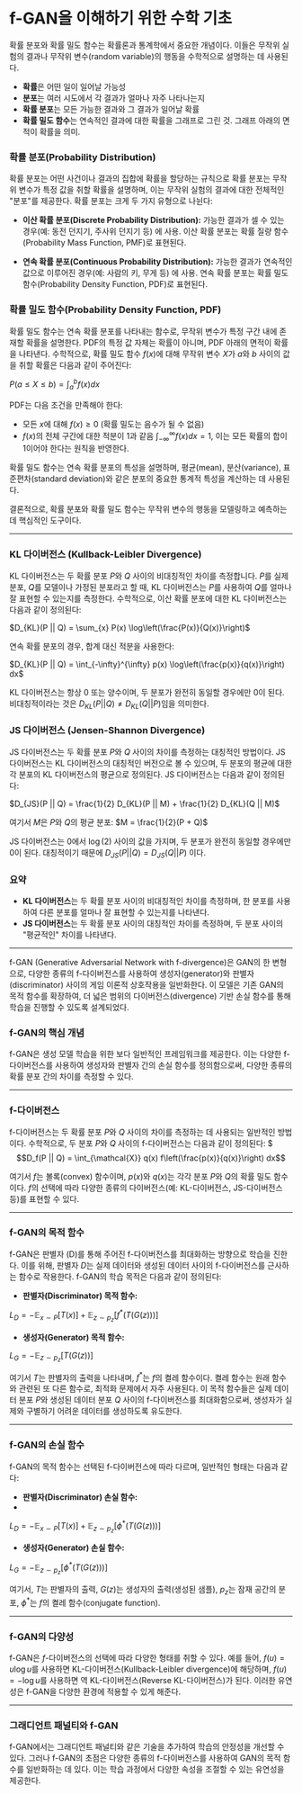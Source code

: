 
# f-GAN을 이해하기 위한 수학 기초

확률 분포와 확률 밀도 함수는 확률론과 통계학에서 중요한 개념이다. 이들은 무작위 실험의 결과나 무작위 변수(random variable)의 행동을 수학적으로 설명하는 데 사용된다.


- **확률**은 어떤 일이 일어날 가능성
- **분포**는 여러 시도에서 각 결과가 얼마나 자주 나타나는지
- **확률 분포**는 모든 가능한 결과와 그 결과가 일어날 확률
- **확률 밀도 함수**는 연속적인 결과에 대한 확률을 그래프로 그린 것. 그래프 아래의 면적이 확률을 의미.

### 확률 분포(Probability Distribution)

확률 분포는 어떤 사건이나 결과의 집합에 확률을 할당하는 규칙으로 확률 분포는 무작위 변수가 특정 값을 취할 확률을 설명하며, 이는 무작위 실험의 결과에 대한 전체적인 "분포"를 제공한다. 확률 분포는 크게 두 가지 유형으로 나뉜다:

- **이산 확률 분포(Discrete Probability Distribution):** 가능한 결과가 셀 수 있는 경우(예: 동전 던지기, 주사위 던지기 등) 에 사용. 
    이산 확률 분포는 확률 질량 함수(Probability Mass Function, PMF)로 표현된다.

- **연속 확률 분포(Continuous Probability Distribution):** 가능한 결과가 연속적인 값으로 이루어진 경우(예: 사람의 키, 무게 등) 에 사용. 
    연속 확률 분포는 확률 밀도 함수(Probability Density Function, PDF)로 표현된다.

### 확률 밀도 함수(Probability Density Function, PDF)

확률 밀도 함수는 연속 확률 분포를 나타내는 함수로, 무작위 변수가 특정 구간 내에 존재할 확률을 설명한다. PDF의 특정 값 자체는 확률이 아니며, PDF 아래의 면적이 확률을 나타낸다. 
수학적으로, 확률 밀도 함수 $f(x)$에 대해 무작위 변수 $X$가 $a$와 $b$ 사이의 값을 취할 확률은 다음과 같이 주어진다:

$P(a \leq X \leq b) = \int_{a}^{b} f(x) dx$

PDF는 다음 조건을 만족해야 한다:
- 모든 $x$에 대해 $f(x) \geq 0$ (확률 밀도는 음수가 될 수 없음)
- $f(x)$의 전체 구간에 대한 적분이 1과 같음 $\int_{-\infty}^{\infty} f(x) dx = 1$, 이는 모든 확률의 합이 1이어야 한다는 원칙을 반영한다.

확률 밀도 함수는 연속 확률 분포의 특성을 설명하며, 평균(mean), 분산(variance), 표준편차(standard deviation)와 같은 분포의 중요한 통계적 특성을 계산하는 데 사용된다.



결론적으로, 확률 분포와 확률 밀도 함수는 무작위 변수의 행동을 모델링하고 예측하는 데 핵심적인 도구이다.


---
### KL 다이버전스 (Kullback-Leibler Divergence)

KL 다이버전스는 두 확률 분포 $P$와 $Q$ 사이의 비대칭적인 차이를 측정합니다. $P$를 실제 분포, $Q$를 모델이나 가정된 분포라고 할 때, KL 다이버전스는 $P$를 사용하여 $Q$를 얼마나 잘 표현할 수 있는지를 측정한다. 수학적으로, 이산 확률 분포에 대한 KL 다이버전스는 다음과 같이 정의된다:

$D_{KL}(P || Q) = \sum_{x} P(x) \log\left(\frac{P(x)}{Q(x)}\right)$

연속 확률 분포의 경우, 합계 대신 적분을 사용한다:

$D_{KL}(P || Q) = \int_{-\infty}^{\infty} p(x) \log\left(\frac{p(x)}{q(x)}\right) dx$

KL 다이버전스는 항상 0 또는 양수이며, 두 분포가 완전히 동일할 경우에만 0이 된다. 비대칭적이라는 것은 $D_{KL}(P || Q) \neq D_{KL}(Q || P)$임을 의미한다.

### JS 다이버전스 (Jensen-Shannon Divergence)

JS 다이버전스는 두 확률 분포 $P$와 $Q$ 사이의 차이를 측정하는 대칭적인 방법이다. JS 다이버전스는 KL 다이버전스의 대칭적인 버전으로 볼 수 있으며, 두 분포의 평균에 대한 각 분포의 KL 다이버전스의 평균으로 정의된다. JS 다이버전스는 다음과 같이 정의된다:

$D_{JS}(P || Q) = \frac{1}{2} D_{KL}(P || M) + \frac{1}{2} D_{KL}(Q || M)$

여기서 $M$은 $P$와 $Q$의 평균 분포: $M = \frac{1}{2}(P + Q)$

JS 다이버전스는 0에서 $\log(2)$ 사이의 값을 가지며, 두 분포가 완전히 동일할 경우에만 0이 된다. 
대칭적이기 때문에 $D_{JS}(P || Q) = D_{JS}(Q || P)$ 이다.

### 요약

- **KL 다이버전스**는 두 확률 분포 사이의 비대칭적인 차이를 측정하며, 한 분포를 사용하여 다른 분포를 얼마나 잘 표현할 수 있는지를 나타낸다.
- **JS 다이버전스**는 두 확률 분포 사이의 대칭적인 차이를 측정하며, 두 분포 사이의 "평균적인" 차이를 나타낸다.






---
f-GAN (Generative Adversarial Network with f-divergence)은 GAN의 한 변형으로, 다양한 종류의 f-다이버전스를 사용하여 생성자(generator)와 판별자(discriminator) 사이의 게임 이론적 상호작용을 일반화한다. 이 모델은 기존 GAN의 목적 함수를 확장하여, 
더 넓은 범위의 다이버전스(divergence) 기반 손실 함수를 통해 학습을 진행할 수 있도록 설계되었다.

### f-GAN의 핵심 개념

f-GAN은 생성 모델 학습을 위한 보다 일반적인 프레임워크를 제공한다. 이는 다양한 f-다이버전스를 사용하여 생성자와 판별자 간의 손실 함수를 정의함으로써, 다양한 종류의 확률 분포 간의 차이를 측정할 수 있다.


---
### f-다이버전스

f-다이버전스는 두 확률 분포 $P$와 $Q$ 사이의 차이를 측정하는 데 사용되는 일반적인 방법이다. 수학적으로, 두 분포 $P$와 $Q$ 사이의 f-다이버전스는 다음과 같이 정의된다:
$$$D_f(P || Q) = \int_{\mathcal{X}} q(x) f\left(\frac{p(x)}{q(x)}\right) dx$$

여기서  $f$는 볼록(convex) 함수이며, $p(x)$와 $q(x)$는 각각 분포 $P$와 $Q$의 확률 밀도 함수이다. 
$f$의 선택에 따라 다양한 종류의 다이버전스(예: KL-다이버전스, JS-다이버전스 등)를 표현할 수 있다.


---
### f-GAN의 목적 함수

f-GAN은 판별자 \(D\)를 통해 주어진 f-다이버전스를 최대화하는 방향으로 학습을 진한다. 이를 위해, 판별자 $D$는 실제 데이터와 생성된 데이터 사이의 f-다이버전스를 근사하는 함수로 작용한다. f-GAN의 학습 목적은 다음과 같이 정의된다:

- **판별자(Discriminator) 목적 함수:**

$L_D = -\mathbb{E}_{x \sim P}[T(x)] + \mathbb{E}_{z \sim p_z}[f^*(T(G(z)))]$

- **생성자(Generator) 목적 함수:**

$L_G = - \mathbb{E}_{z \sim p_z}[T(G(z))]$

여기서 $T$는 판별자의 출력을 나타내며, $f^*$는 $f$의 켤레 함수이다. 켤레 함수는 원래 함수와 관련된 또 다른 함수로, 최적화 문제에서 자주 사용된다. 
이 목적 함수들은 실제 데이터 분포 $P$와 생성된 데이터 분포 $Q$ 사이의 f-다이버전스를 최대화함으로써, 생성자가 실제와 구별하기 어려운 데이터를 생성하도록 유도한다.


---
### f-GAN의 손실 함수

f-GAN의 목적 함수는 선택된 f-다이버전스에 따라 다르며, 일반적인 형태는 다음과 같다:

- **판별자(Discriminator) 손실 함수:**
- 
$L_D = -\mathbb{E}_{x \sim P}[T(x)] + \mathbb{E}_{z \sim p_z}[\phi^*(T(G(z)))]$

- **생성자(Generator) 손실 함수:**

$L_G = - \mathbb{E}_{z \sim p_z}[\phi^*(T(G(z)))]$

여기서, $T$는 판별자의 출력, $G(z)$는 생성자의 출력(생성된 샘플), $p_z$는 잠재 공간의 분포, $\phi^*$는 $f$의 켤레 함수(conjugate function).


---
### f-GAN의 다양성

f-GAN은 $f$-다이버전스의 선택에 따라 다양한 형태를 취할 수 있다. 
예를 들어, $f(u) = u \log u$를 사용하면 KL-다이버전스(Kullback-Leibler divergence)에 해당하며, 
$f(u) = -\log u$를 사용하면 역 KL-다이버전스(Reverse KL-다이버전스)가 된다. 이러한 유연성은 f-GAN을 다양한 환경에 적용할 수 있게 해준다.


---
### 그래디언트 패널티와 f-GAN

f-GAN에서는 그래디언트 패널티와 같은 기술을 추가하여 학습의 안정성을 개선할 수 있다. 그러나 f-GAN의 초점은 다양한 종류의 f-다이버전스를 사용하여 GAN의 목적 함수를 일반화하는 데 있다. 이는 학습 과정에서 다양한 속성을 조절할 수 있는 유연성을 제공한다.
